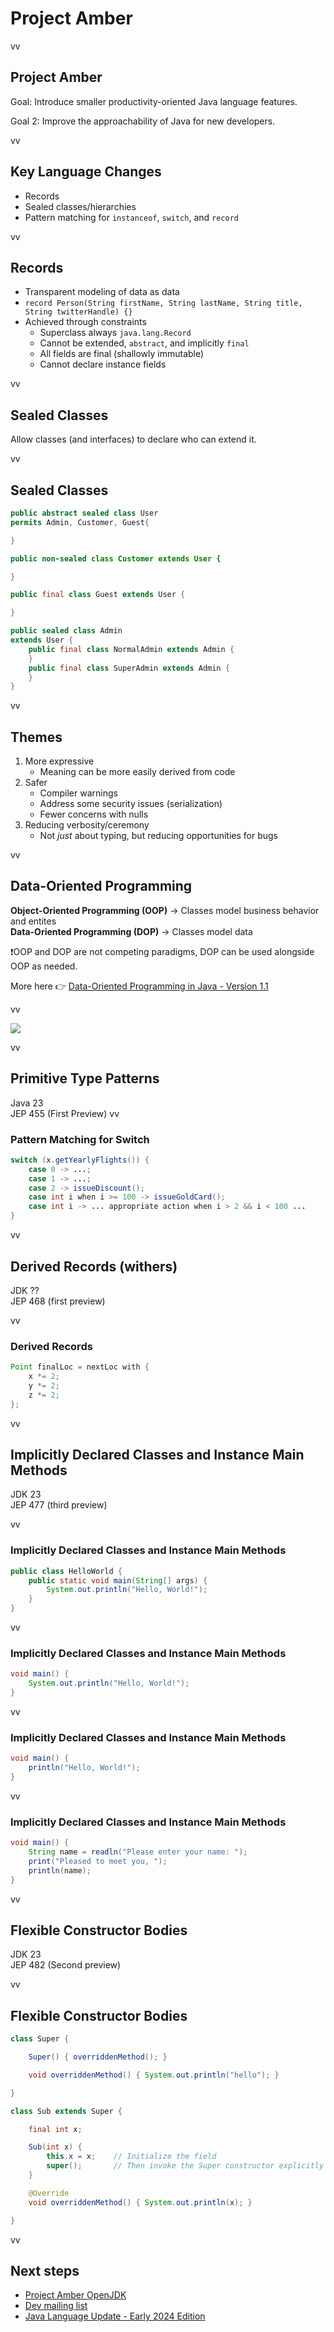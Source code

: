 # Project Amber

vv

## Project Amber

Goal: Introduce smaller productivity-oriented Java language features.

Goal 2: Improve the approachability of Java for new developers.

vv

## Key Language Changes

* Records
* Sealed classes/hierarchies
* Pattern matching for `instanceof`, `switch`, and `record`


vv

## Records

* Transparent modeling of data as data
* `record Person(String firstName, String lastName, String title, String twitterHandle) {}`
* Achieved through constraints 
	* Superclass always `java.lang.Record`
	* Cannot be extended, `abstract`, and implicitly `final`
	* All fields are final (shallowly immutable)
	* Cannot declare instance fields

vv

## Sealed Classes

Allow classes (and interfaces) to declare who can extend it. 

vv

## Sealed Classes

```java
public abstract sealed class User 
permits Admin, Customer, Guest{

}
```

```java
public non-sealed class Customer extends User {

}
```

```java
public final class Guest extends User {

}
```

```java
public sealed class Admin 
extends User {
	public final class NormalAdmin extends Admin {
	}
	public final class SuperAdmin extends Admin {
	}
}
```

vv

## Themes

1. More expressive
	* Meaning can be more easily derived from code
2. Safer
	* Compiler warnings
	* Address some security issues (serialization)
	* Fewer concerns with nulls
3. Reducing verbosity/ceremony
	* Not *just* about typing, but reducing opportunities for bugs

 
vv

## Data-Oriented Programming
**Object-Oriented Programming (OOP)** -> Classes model business behavior and entites
<br/>
**Data-Oriented Programming (DOP)** -> Classes model data

❗️OOP and DOP are not competing paradigms, DOP can be used alongside OOP as needed.

More here 👉 [Data-Oriented Programming in Java - Version 1.1](https://inside.java/2024/05/23/dop-v1-1-introduction/)

vv

![](images/nicolai.png)

vv

## Primitive Type Patterns

Java 23<br/>
JEP 455 (First Preview)
vv

### Pattern Matching for Switch

```java
switch (x.getYearlyFlights()) {
    case 0 -> ...;
    case 1 -> ...;
    case 2 -> issueDiscount();
    case int i when i >= 100 -> issueGoldCard();
    case int i -> ... appropriate action when i > 2 && i < 100 ...
}
```
vv

## Derived Records (withers)

JDK ??<br/>
JEP 468 (first preview)

vv

### Derived Records

```java
Point finalLoc = nextLoc with {
    x *= 2;
    y *= 2;
    z *= 2;
};
```
vv

## Implicitly Declared Classes and Instance Main Methods

JDK 23<br/>
JEP 477 (third preview)

vv

### Implicitly Declared Classes and Instance Main Methods

```java
public class HelloWorld {
    public static void main(String[] args) {
        System.out.println("Hello, World!");
    }
}
```
vv

### Implicitly Declared Classes and Instance Main Methods

```java
void main() {
    System.out.println("Hello, World!");
}
```

vv

### Implicitly Declared Classes and Instance Main Methods

```java
void main() {
    println("Hello, World!");
}
```

vv

### Implicitly Declared Classes and Instance Main Methods

```java
void main() {
    String name = readln("Please enter your name: ");
    print("Pleased to meet you, ");
    println(name);
}
```

vv

## Flexible Constructor Bodies 

JDK 23<br/>
JEP 482 (Second preview)

vv

## Flexible Constructor Bodies 

```java
class Super {

    Super() { overriddenMethod(); }

    void overriddenMethod() { System.out.println("hello"); }

}

class Sub extends Super {

    final int x;

    Sub(int x) {
        this.x = x;    // Initialize the field
        super();       // Then invoke the Super constructor explicitly
    }

    @Override
    void overriddenMethod() { System.out.println(x); }

}
```

vv

## Next steps

* [Project Amber OpenJDK](https://openjdk.org/projects/amber/)
* [Dev mailing list](https://mail.openjdk.org/mailman/listinfo/amber-dev)
* [
Java Language Update - Early 2024 Edition](https://www.youtube.com/watch?v=U6JQ1CqjgLM)

